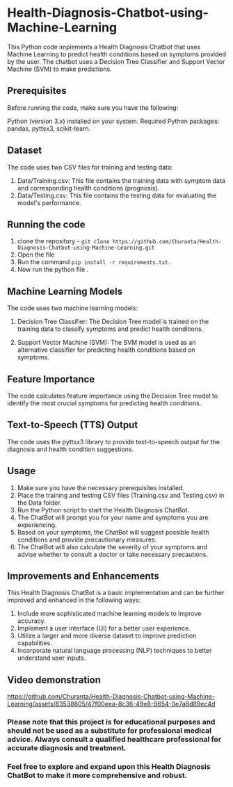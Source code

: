# Health-Diagnosis-Chatbot-using-Machine-Learning

This Python code implements a Health Diagnosis Chatbot that uses Machine Learning to predict health conditions based on symptoms provided by the user. The chatbot uses a Decision Tree Classifier and Support Vector Machine (SVM) to make predictions.

## Prerequisites

Before running the code, make sure you have the following:

Python (version 3.x) installed on your system.
Required Python packages: pandas, pyttsx3, scikit-learn.

## Dataset

The code uses two CSV files for training and testing data:

1. Data/Training.csv: This file contains the training data with symptom data and corresponding health conditions (prognosis).
2. Data/Testing.csv: This file contains the testing data for evaluating the model's performance.

## Running the code

1. clone the repository - `git clone https://github.com/Churanta/Health-Diagnosis-Chatbot-using-Machine-Learning.git`
2. Open the file
3. Run the command `pip install -r requirements.txt`.
4. Now run the python file .

## Machine Learning Models

The code uses two machine learning models:

1. Decision Tree Classifier: The Decision Tree model is trained on the training data to classify symptoms and predict health conditions.

2. Support Vector Machine (SVM): The SVM model is used as an alternative classifier for predicting health conditions based on symptoms.

## Feature Importance

The code calculates feature importance using the Decision Tree model to identify the most crucial symptoms for predicting health conditions.

## Text-to-Speech (TTS) Output

The code uses the pyttsx3 library to provide text-to-speech output for the diagnosis and health condition suggestions.

## Usage

1. Make sure you have the necessary prerequisites installed.
2. Place the training and testing CSV files (Training.csv and Testing.csv) in the Data folder.
3. Run the Python script to start the Health Diagnosis ChatBot.
4. The ChatBot will prompt you for your name and symptoms you are experiencing.
5. Based on your symptoms, the ChatBot will suggest possible health conditions and provide precautionary measures.
6. The ChatBot will also calculate the severity of your symptoms and advise whether to consult a doctor or take necessary precautions.

## Improvements and Enhancements

This Health Diagnosis ChatBot is a basic implementation and can be further improved and enhanced in the following ways:

1. Include more sophisticated machine learning models to improve accuracy.
2. Implement a user interface (UI) for a better user experience.
3. Utilize a larger and more diverse dataset to improve prediction capabilities.
4. Incorporate natural language processing (NLP) techniques to better understand user inputs.

## Video demonstration
https://github.com/Churanta/Health-Diagnosis-Chatbot-using-Machine-Learning/assets/83538805/47f00eea-8c36-49e8-9654-0e7a8d89ec4d



### Please note that this project is for educational purposes and should not be used as a substitute for professional medical advice. Always consult a qualified healthcare professional for accurate diagnosis and treatment.

### Feel free to explore and expand upon this Health Diagnosis ChatBot to make it more comprehensive and robust.
